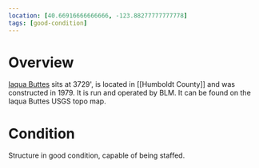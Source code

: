 ```yaml
---
location: [40.66916666666666, -123.88277777777778]
tags: [good-condition]
---
```


# Overview

[Iaqua Buttes](http://www.peakbagging.com/CALookoutPhotos/IaquaButtes.html) sits at 3729', is located in [[Humboldt County]] and was constructed in 1979. It is run and operated by BLM. It can be found on the Iaqua Buttes USGS topo map.

# Condition

Structure in good condition, capable of being staffed.